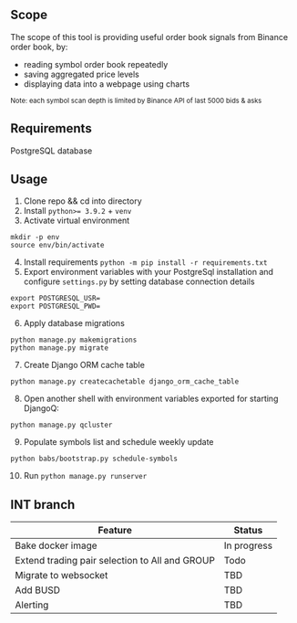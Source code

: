 ## Scope
The scope of this tool is providing useful order book signals from Binance order book, by:
- reading symbol order book repeatedly
- saving aggregated price levels
- displaying data into a webpage using charts

<sub>Note: each symbol scan depth is limited by Binance API of last 5000 bids & asks</sub>

## Requirements
PostgreSQL database


## Usage
1. Clone repo && cd into directory
2. Install `python>= 3.9.2` + `venv`
3. Activate virtual environment
```
mkdir -p env
source env/bin/activate
```
4. Install requirements `python -m pip install -r requirements.txt`
5. Export environment variables with your PostgreSql installation and configure `settings.py` by setting database connection details
```
export POSTGRESQL_USR=
export POSTGRESQL_PWD=
```
6. Apply database migrations
```
python manage.py makemigrations
python manage.py migrate
```
7. Create Django ORM cache table
```
python manage.py createcachetable django_orm_cache_table
```
8. Open another shell with environment variables exported for starting DjangoQ:
```
python manage.py qcluster
```
9. Populate symbols list and schedule weekly update
```
python babs/bootstrap.py schedule-symbols
```
10. Run `python manage.py runserver`


## INT branch
| Feature      | Status |
| ----------- | ----------- |
| Bake docker image       | In progress       |
| Extend trading pair selection to All and GROUP   | Todo        |
| Migrate to websocket     | TBD       |
| Add BUSD     | TBD       |
| Alerting     | TBD       |
